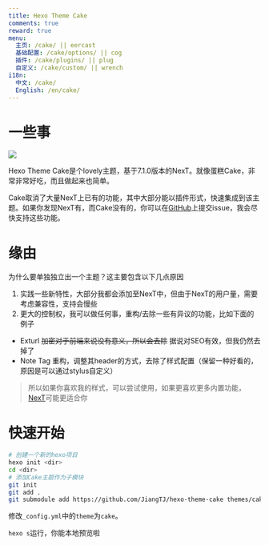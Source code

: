 ```yaml
---
title: Hexo Theme Cake
comments: true
reward: true
menu:
  主页: /cake/ || eercast
  基础配置: /cake/options/ || cog
  插件: /cake/plugins/ || plug
  自定义: /cake/custom/ || wrench
i18n:
  中文: /cake/
  English: /en/cake/
---
```


# 一些事

![](/cake/images/t1.png)

Hexo Theme Cake是个lovely主题，基于7.1.0版本的NexT。就像蛋糕Cake，非常非常好吃，而且做起来也简单。

Cake取消了大量NexT上已有的功能，其中大部分能以插件形式，快速集成到该主题。如果你发现NexT有，而Cake没有的，你可以在[GitHub](https://github.com/JiangTJ/hexo-theme-cake)上提交issue，我会尽快支持这些功能。

# 缘由

为什么要单独独立出一个主题？这主要包含以下几点原因
1. 实践一些新特性，大部分我都会添加至NexT中，但由于NexT的用户量，需要考虑兼容性，支持会慢些
2. 更大的控制权，我可以做任何事，重构/去除一些有异议的功能，比如下面的例子
  - Exturl ~~加密对于前端来说没有意义，所以会去除~~ 据说对SEO有效，但我仍然去掉了
  - Note Tag 重构，调整其header的方式，去除了样式配置（保留一种好看的，原因是可以通过stylus自定义）

> 所以如果你喜欢我的样式，可以尝试使用，如果更喜欢更多内置功能，[NexT](https://github.com/theme-next/hexo-theme-next)可能更适合你

# 快速开始

```bash
# 创建一个新的hexo项目
hexo init <dir>
cd <dir>
# 添加Cake主题作为子模块
git init
git add .
git submodule add https://github.com/JiangTJ/hexo-theme-cake themes/cake
```

修改`_config.yml`中的`theme`为`cake`。

`hexo s`运行，你能本地预览啦

